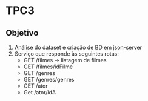 # TPC3

## Objetivo

1. Análise do dataset e criação de BD em json-server
2. Serviço que responde às seguintes rotas:
    - GET /filmes  -> listagem de filmes
    - GET /filmes/idFilme
    - GET /genres 
    - GET /genres/genres
    - GET /ator
    - Get /ator/idA
